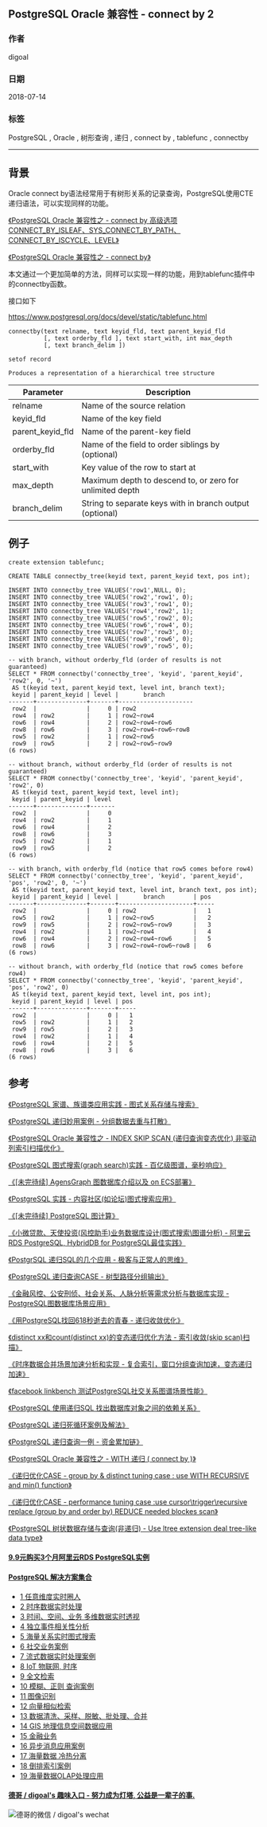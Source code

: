 ## PostgreSQL Oracle 兼容性 - connect by 2     
                                                               
### 作者                                                               
digoal                                                               
                                                               
### 日期                                                               
2018-07-14                                                             
                                                               
### 标签                                                               
PostgreSQL , Oracle , 树形查询 , 递归 , connect by , tablefunc , connectby    
                                                               
----                                                               
                                                               
## 背景      
Oracle connect by语法经常用于有树形关系的记录查询，PostgreSQL使用CTE递归语法，可以实现同样的功能。  
  
[《PostgreSQL Oracle 兼容性之 - connect by 高级选项 CONNECT_BY_ISLEAF、SYS_CONNECT_BY_PATH、CONNECT_BY_ISCYCLE、LEVEL》](../201801/20180102_05.md)    
  
[《PostgreSQL Oracle 兼容性之 - connect by》](../201606/20160614_03.md)    
  
本文通过一个更加简单的方法，同样可以实现一样的功能，用到tablefunc插件中的connectby函数。  
  
接口如下  
  
https://www.postgresql.org/docs/devel/static/tablefunc.html  
  
```  
connectby(text relname, text keyid_fld, text parent_keyid_fld  
          [, text orderby_fld ], text start_with, int max_depth  
          [, text branch_delim ])  
  
setof record	  
  
Produces a representation of a hierarchical tree structure  
```  
  
Parameter	|Description  
---|---  
relname|	Name of the source relation  
keyid_fld|	Name of the key field  
parent_keyid_fld|	Name of the parent-key field  
orderby_fld|	Name of the field to order siblings by (optional)  
start_with|	Key value of the row to start at  
max_depth|	Maximum depth to descend to, or zero for unlimited depth  
branch_delim|	String to separate keys with in branch output (optional)  
  
## 例子  
  
```  
create extension tablefunc;  
  
CREATE TABLE connectby_tree(keyid text, parent_keyid text, pos int);  
  
INSERT INTO connectby_tree VALUES('row1',NULL, 0);  
INSERT INTO connectby_tree VALUES('row2','row1', 0);  
INSERT INTO connectby_tree VALUES('row3','row1', 0);  
INSERT INTO connectby_tree VALUES('row4','row2', 1);  
INSERT INTO connectby_tree VALUES('row5','row2', 0);  
INSERT INTO connectby_tree VALUES('row6','row4', 0);  
INSERT INTO connectby_tree VALUES('row7','row3', 0);  
INSERT INTO connectby_tree VALUES('row8','row6', 0);  
INSERT INTO connectby_tree VALUES('row9','row5', 0);  
  
-- with branch, without orderby_fld (order of results is not guaranteed)  
SELECT * FROM connectby('connectby_tree', 'keyid', 'parent_keyid', 'row2', 0, '~')  
 AS t(keyid text, parent_keyid text, level int, branch text);  
 keyid | parent_keyid | level |       branch  
-------+--------------+-------+---------------------  
 row2  |              |     0 | row2  
 row4  | row2         |     1 | row2~row4  
 row6  | row4         |     2 | row2~row4~row6  
 row8  | row6         |     3 | row2~row4~row6~row8  
 row5  | row2         |     1 | row2~row5  
 row9  | row5         |     2 | row2~row5~row9  
(6 rows)  
  
-- without branch, without orderby_fld (order of results is not guaranteed)  
SELECT * FROM connectby('connectby_tree', 'keyid', 'parent_keyid', 'row2', 0)  
 AS t(keyid text, parent_keyid text, level int);  
 keyid | parent_keyid | level  
-------+--------------+-------  
 row2  |              |     0  
 row4  | row2         |     1  
 row6  | row4         |     2  
 row8  | row6         |     3  
 row5  | row2         |     1  
 row9  | row5         |     2  
(6 rows)  
  
-- with branch, with orderby_fld (notice that row5 comes before row4)  
SELECT * FROM connectby('connectby_tree', 'keyid', 'parent_keyid', 'pos', 'row2', 0, '~')  
 AS t(keyid text, parent_keyid text, level int, branch text, pos int);  
 keyid | parent_keyid | level |       branch        | pos  
-------+--------------+-------+---------------------+-----  
 row2  |              |     0 | row2                |   1  
 row5  | row2         |     1 | row2~row5           |   2  
 row9  | row5         |     2 | row2~row5~row9      |   3  
 row4  | row2         |     1 | row2~row4           |   4  
 row6  | row4         |     2 | row2~row4~row6      |   5  
 row8  | row6         |     3 | row2~row4~row6~row8 |   6  
(6 rows)  
  
-- without branch, with orderby_fld (notice that row5 comes before row4)  
SELECT * FROM connectby('connectby_tree', 'keyid', 'parent_keyid', 'pos', 'row2', 0)  
 AS t(keyid text, parent_keyid text, level int, pos int);  
 keyid | parent_keyid | level | pos  
-------+--------------+-------+-----  
 row2  |              |     0 |   1  
 row5  | row2         |     1 |   2  
 row9  | row5         |     2 |   3  
 row4  | row2         |     1 |   4  
 row6  | row4         |     2 |   5  
 row8  | row6         |     3 |   6  
(6 rows)  
```  
      
## 参考      
[《PostgreSQL 家谱、族谱类应用实践 - 图式关系存储与搜索》](../201804/20180408_03.md)    
  
[《PostgreSQL 递归妙用案例 - 分组数据去重与打散》](../201804/20180406_01.md)    
  
[《PostgreSQL Oracle 兼容性之 - INDEX SKIP SCAN (递归查询变态优化) 非驱动列索引扫描优化》](../201803/20180323_03.md)    
  
[《PostgreSQL 图式搜索(graph search)实践 - 百亿级图谱，毫秒响应》](../201801/20180102_04.md)    
  
[《[未完待续] AgensGraph 图数据库介绍以及 on ECS部署》](../201711/20171103_03.md)    
  
[《PostgreSQL 实践 - 内容社区(如论坛)图式搜索应用》](../201710/20171009_01.md)    
  
[《[未完待续] PostgreSQL 图计算》](../201710/20171001_07.md)    
  
[《小微贷款、天使投资(风控助手)业务数据库设计(图式搜索\图谱分析) - 阿里云RDS PostgreSQL, HybridDB for PostgreSQL最佳实践》](../201708/20170801_01.md)    
  
[《PostgrSQL 递归SQL的几个应用 - 极客与正常人的思维》](../201705/20170519_01.md)    
  
[《PostgreSQL 递归查询CASE - 树型路径分组输出》](../201703/20170324_01.md)    
  
[《金融风控、公安刑侦、社会关系、人脉分析等需求分析与数据库实现 - PostgreSQL图数据库场景应用》](../201612/20161213_01.md)    
  
[《用PostgreSQL找回618秒逝去的青春 - 递归收敛优化》](../201612/20161201_01.md)    
  
[《distinct xx和count(distinct xx)的变态递归优化方法 - 索引收敛(skip scan)扫描》](../201611/20161128_02.md)    
  
[《时序数据合并场景加速分析和实现 - 复合索引，窗口分组查询加速，变态递归加速》](../201611/20161128_01.md)    
  
[《facebook linkbench 测试PostgreSQL社交关系图谱场景性能》](../201609/20160911_01.md)    
  
[《PostgreSQL 使用递归SQL 找出数据库对象之间的依赖关系》](../201607/20160725_01.md)    
  
[《PostgreSQL 递归死循环案例及解法》](../201607/20160723_01.md)    
  
[《PostgreSQL 递归查询一例 - 资金累加链》](../201604/20160405_01.md)    
  
[《PostgreSQL Oracle 兼容性之 - WITH 递归 ( connect by )》](../201512/20151221_02.md)    
  
[《递归优化CASE - group by & distinct tuning case : use WITH RECURSIVE and min() function》](../201210/20121009_01.md)    
  
[《递归优化CASE - performance tuning case :use cursor\trigger\recursive replace (group by and order by) REDUCE needed blockes scan》](../201209/20120914_01.md)    
  
[《PostgreSQL 树状数据存储与查询(非递归) - Use ltree extension deal tree-like data type》](../201105/20110527_01.md)     
      
      
  
  
  
  
  
  
  
  
  
  
  
  
  
  
  
  
  
  
  
  
  
  
  
  
  
  
  
  
  
  
  
  
  
  
  
  
  
  
  
  
  
  
  
  
  
  
  
  
  
  
  
  
  
  
  
#### [9.9元购买3个月阿里云RDS PostgreSQL实例](https://www.aliyun.com/database/postgresqlactivity "57258f76c37864c6e6d23383d05714ea")
  
  
#### [PostgreSQL 解决方案集合](https://yq.aliyun.com/topic/118 "40cff096e9ed7122c512b35d8561d9c8")
- [1 任意维度实时圈人](https://yq.aliyun.com/topic/118 "40cff096e9ed7122c512b35d8561d9c8")
- [2 时序数据实时处理](https://yq.aliyun.com/topic/118 "40cff096e9ed7122c512b35d8561d9c8")
- [3 时间、空间、业务 多维数据实时透视](https://yq.aliyun.com/topic/118 "40cff096e9ed7122c512b35d8561d9c8")
- [4 独立事件相关性分析](https://yq.aliyun.com/topic/118 "40cff096e9ed7122c512b35d8561d9c8")
- [5 海量关系实时图式搜索](https://yq.aliyun.com/topic/118 "40cff096e9ed7122c512b35d8561d9c8")
- [6 社交业务案例](https://yq.aliyun.com/topic/118 "40cff096e9ed7122c512b35d8561d9c8")
- [7 流式数据实时处理案例](https://yq.aliyun.com/topic/118 "40cff096e9ed7122c512b35d8561d9c8")
- [8 IoT 物联网, 时序](https://yq.aliyun.com/topic/118 "40cff096e9ed7122c512b35d8561d9c8")
- [9 全文检索](https://yq.aliyun.com/topic/118 "40cff096e9ed7122c512b35d8561d9c8")
- [10 模糊、正则 查询案例](https://yq.aliyun.com/topic/118 "40cff096e9ed7122c512b35d8561d9c8")
- [11 图像识别](https://yq.aliyun.com/topic/118 "40cff096e9ed7122c512b35d8561d9c8")
- [12 向量相似检索](https://yq.aliyun.com/topic/118 "40cff096e9ed7122c512b35d8561d9c8")
- [13 数据清洗、采样、脱敏、批处理、合并](https://yq.aliyun.com/topic/118 "40cff096e9ed7122c512b35d8561d9c8")
- [14 GIS 地理信息空间数据应用](https://yq.aliyun.com/topic/118 "40cff096e9ed7122c512b35d8561d9c8")
- [15 金融业务](https://yq.aliyun.com/topic/118 "40cff096e9ed7122c512b35d8561d9c8")
- [16 异步消息应用案例](https://yq.aliyun.com/topic/118 "40cff096e9ed7122c512b35d8561d9c8")
- [17 海量数据 冷热分离](https://yq.aliyun.com/topic/118 "40cff096e9ed7122c512b35d8561d9c8")
- [18 倒排索引案例](https://yq.aliyun.com/topic/118 "40cff096e9ed7122c512b35d8561d9c8")
- [19 海量数据OLAP处理应用](https://yq.aliyun.com/topic/118 "40cff096e9ed7122c512b35d8561d9c8")
  
  
#### [德哥 / digoal's 趣味入口 - 努力成为灯塔, 公益是一辈子的事.](https://github.com/digoal/blog/blob/master/README.md "22709685feb7cab07d30f30387f0a9ae")
  
  
![德哥的微信 / digoal's wechat](../pic/digoal_weixin.jpg "f7ad92eeba24523fd47a6e1a0e691b59")
  
